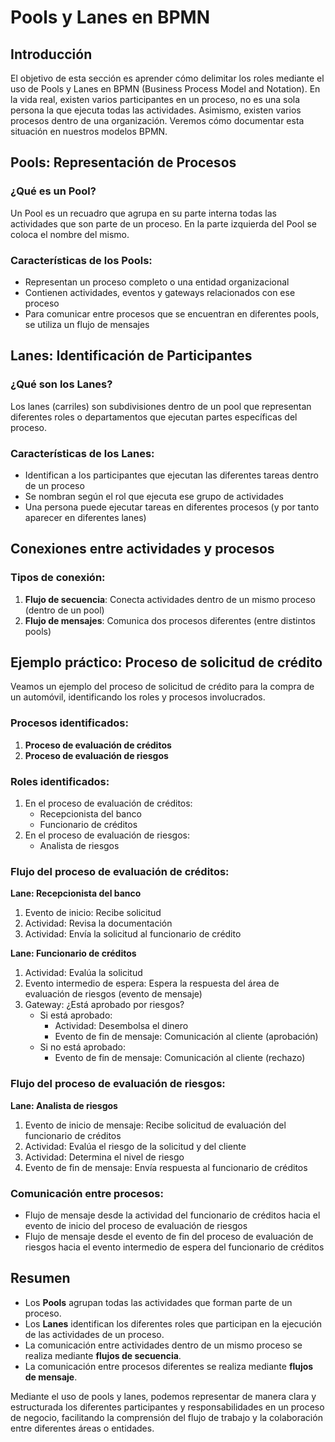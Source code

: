 
# Pools y Lanes en BPMN

## Introducción

El objetivo de esta sección es aprender cómo delimitar los roles mediante el uso de Pools y Lanes en BPMN (Business Process Model and Notation). En la vida real, existen varios participantes en un proceso, no es una sola persona la que ejecuta todas las actividades. Asimismo, existen varios procesos dentro de una organización. Veremos cómo documentar esta situación en nuestros modelos BPMN.

## Pools: Representación de Procesos

### ¿Qué es un Pool?

Un Pool es un recuadro que agrupa en su parte interna todas las actividades que son parte de un proceso. En la parte izquierda del Pool se coloca el nombre del mismo.

### Características de los Pools:
- Representan un proceso completo o una entidad organizacional
- Contienen actividades, eventos y gateways relacionados con ese proceso
- Para comunicar entre procesos que se encuentran en diferentes pools, se utiliza un flujo de mensajes

## Lanes: Identificación de Participantes

### ¿Qué son los Lanes?

Los lanes (carriles) son subdivisiones dentro de un pool que representan diferentes roles o departamentos que ejecutan partes específicas del proceso.

### Características de los Lanes:
- Identifican a los participantes que ejecutan las diferentes tareas dentro de un proceso
- Se nombran según el rol que ejecuta ese grupo de actividades
- Una persona puede ejecutar tareas en diferentes procesos (y por tanto aparecer en diferentes lanes)

## Conexiones entre actividades y procesos

### Tipos de conexión:
1. **Flujo de secuencia**: Conecta actividades dentro de un mismo proceso (dentro de un pool)
2. **Flujo de mensajes**: Comunica dos procesos diferentes (entre distintos pools)

## Ejemplo práctico: Proceso de solicitud de crédito

Veamos un ejemplo del proceso de solicitud de crédito para la compra de un automóvil, identificando los roles y procesos involucrados.

### Procesos identificados:
1. **Proceso de evaluación de créditos**
2. **Proceso de evaluación de riesgos**

### Roles identificados:
1. En el proceso de evaluación de créditos:
   - Recepcionista del banco
   - Funcionario de créditos
2. En el proceso de evaluación de riesgos:
   - Analista de riesgos

### Flujo del proceso de evaluación de créditos:

**Lane: Recepcionista del banco**
1. Evento de inicio: Recibe solicitud
2. Actividad: Revisa la documentación
3. Actividad: Envía la solicitud al funcionario de crédito

**Lane: Funcionario de créditos**
1. Actividad: Evalúa la solicitud
2. Evento intermedio de espera: Espera la respuesta del área de evaluación de riesgos (evento de mensaje)
3. Gateway: ¿Está aprobado por riesgos?
   - Si está aprobado:
     - Actividad: Desembolsa el dinero
     - Evento de fin de mensaje: Comunicación al cliente (aprobación)
   - Si no está aprobado:
     - Evento de fin de mensaje: Comunicación al cliente (rechazo)

### Flujo del proceso de evaluación de riesgos:

**Lane: Analista de riesgos**
1. Evento de inicio de mensaje: Recibe solicitud de evaluación del funcionario de créditos
2. Actividad: Evalúa el riesgo de la solicitud y del cliente
3. Actividad: Determina el nivel de riesgo
4. Evento de fin de mensaje: Envía respuesta al funcionario de créditos

### Comunicación entre procesos:
- Flujo de mensaje desde la actividad del funcionario de créditos hacia el evento de inicio del proceso de evaluación de riesgos
- Flujo de mensaje desde el evento de fin del proceso de evaluación de riesgos hacia el evento intermedio de espera del funcionario de créditos

## Resumen

- Los **Pools** agrupan todas las actividades que forman parte de un proceso.
- Los **Lanes** identifican los diferentes roles que participan en la ejecución de las actividades de un proceso.
- La comunicación entre actividades dentro de un mismo proceso se realiza mediante **flujos de secuencia**.
- La comunicación entre procesos diferentes se realiza mediante **flujos de mensaje**.

Mediante el uso de pools y lanes, podemos representar de manera clara y estructurada los diferentes participantes y responsabilidades en un proceso de negocio, facilitando la comprensión del flujo de trabajo y la colaboración entre diferentes áreas o entidades.
